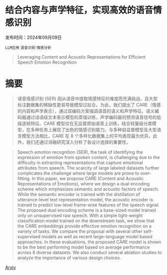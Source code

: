 # 结合内容与声学特征，实现高效的语音情感识别

发布时间：2024年09月09日

`LLM应用` `语音识别` `情感分析`

> Leveraging Content and Acoustic Representations for Efficient Speech Emotion Recognition

# 摘要

> 语音情感识别 (SER) 因从语音中提取情感特征的难度而充满挑战，且大型标注数据集的稀缺性更易导致模型过拟合。为此，我们提出了 CARE（情感的内容和声学表示），通过双编码方案强调语音的语义和声学特征。语义编码器通过话语级文本表示模型的蒸馏训练，声学编码器则预测语音信号的低级逐帧特征。CARE 模型仅在无监督原始语音上训练，结合轻量级分类模型，在多种任务上展现了出色的情感识别能力。与多种自监督模型及大型语言模型方法相比，CARE 在 8 个多样化数据集上的平均表现最为优异。此外，我们还通过消融研究深入分析了各设计选择的重要性。

> Speech emotion recognition (SER), the task of identifying the expression of emotion from spoken content, is challenging due to the difficulty in extracting representations that capture emotional attributes from speech. The scarcity of large labeled datasets further complicates the challenge where large models are prone to over-fitting. In this paper, we propose CARE (Content and Acoustic Representations of Emotions), where we design a dual encoding scheme which emphasizes semantic and acoustic factors of speech. While the semantic encoder is trained with the distillation of utterance-level text representation model, the acoustic encoder is trained to predict low-level frame-wise features of the speech signal. The proposed dual encoding scheme is a base-sized model trained only on unsupervised raw speech. With a simple light-weight classification model trained on the downstream task, we show that the CARE embeddings provide effective emotion recognition on a variety of tasks. We compare the proposal with several other self-supervised models as well as recent large-language model based approaches. In these evaluations, the proposed CARE model is shown to be the best performing model based on average performance across 8 diverse datasets. We also conduct several ablation studies to analyze the importance of various design choices.

[Arxiv](https://arxiv.org/abs/2409.05566)